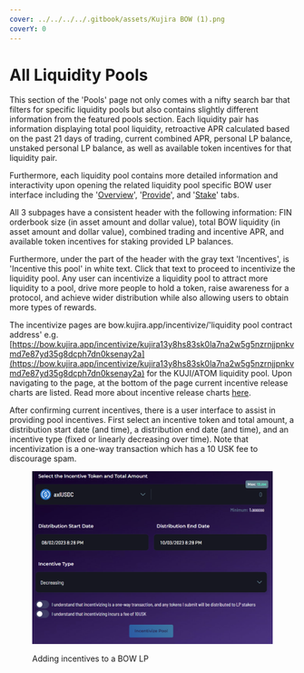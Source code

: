 ```yaml
---
cover: ../../../../.gitbook/assets/Kujira BOW (1).png
coverY: 0
---
```


# All Liquidity Pools

This section of the 'Pools' page not only comes with a nifty search bar that filters for specific liquidity pools but also contains slightly different information from the featured pools section. Each liquidity pair has information displaying total pool liquidity, retroactive APR calculated based on the past 21 days of trading, current combined APR, personal LP balance, unstaked personal LP balance, as well as available token incentives for that liquidity pair.

Furthermore, each liquidity pool contains more detailed information and interactivity upon opening the related liquidity pool specific BOW user interface including the '[Overview](pool-overview.md)', '[Provide](provide-to-a-pool.md)', and '[Stake](stake-lp-with-a-pool.md)' tabs.&#x20;

All 3 subpages have a consistent header with the following information: FIN orderbook size (in asset amount and dollar value), total BOW liquidity (in asset amount and dollar value), combined trading and incentive APR, and available token incentives for staking provided LP balances. &#x20;

Furthermore, under the part of the header with the gray text 'Incentives', is 'Incentive this pool' in white text. Click that text to proceed to incentivize the liquidity pool. Any user can incentivize a liquidity pool to attract more liquidity to a pool, drive more people to hold a token, raise awareness for a protocol, and achieve wider distribution while also allowing users to obtain more types of rewards.&#x20;

The incentivize pages are bow.kujira.app/incentivize/'liquidity pool contract address' e.g. [https://bow.kujira.app/incentivize/kujira13y8hs83sk0la7na2w5g5nzrnjjpnkvmd7e87yd35g8dcph7dn0ksenay2a](https://bow.kujira.app/incentivize/kujira13y8hs83sk0la7na2w5g5nzrnjjpnkvmd7e87yd35g8dcph7dn0ksenay2a) for the KUJI/ATOM liquidity pool. Upon navigating to the page, at the bottom of the page current incentive release charts are listed. Read more about incentive release charts [here](pool-overview.md#incentive-release-charts).&#x20;

After confirming current incentives, there is a user interface to assist in providing pool incentives. First select an incentive token and total amount, a distribution start date (and time), a distribution end date (and time), and an incentive type (fixed or linearly decreasing over time). Note that incentivization is a one-way transaction which has a 10 USK fee to discourage spam.&#x20;

<figure><img src="../../../../.gitbook/assets/image (16).png" alt=""><figcaption><p>Adding incentives to a BOW LP</p></figcaption></figure>
